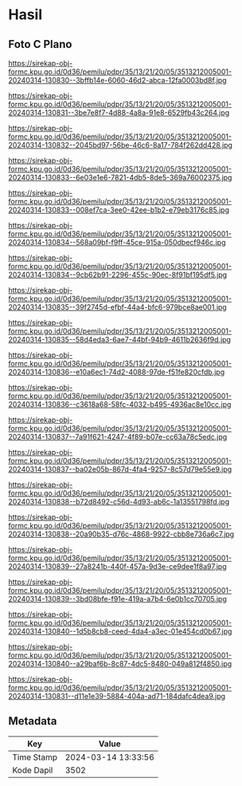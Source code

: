 # Hasil

## Foto C Plano

https://sirekap-obj-formc.kpu.go.id/0d36/pemilu/pdpr/35/13/21/20/05/3513212005001-20240314-130830--3bffb14e-6060-46d2-abca-12fa0003bd8f.jpg

https://sirekap-obj-formc.kpu.go.id/0d36/pemilu/pdpr/35/13/21/20/05/3513212005001-20240314-130831--3be7e8f7-4d88-4a8a-91e8-6529fb43c264.jpg

https://sirekap-obj-formc.kpu.go.id/0d36/pemilu/pdpr/35/13/21/20/05/3513212005001-20240314-130832--2045bd97-56be-46c6-8a17-784f262dd428.jpg

https://sirekap-obj-formc.kpu.go.id/0d36/pemilu/pdpr/35/13/21/20/05/3513212005001-20240314-130833--6e03e1e6-7821-4db5-8de5-369a76002375.jpg

https://sirekap-obj-formc.kpu.go.id/0d36/pemilu/pdpr/35/13/21/20/05/3513212005001-20240314-130833--008ef7ca-3ee0-42ee-b1b2-e79eb3176c85.jpg

https://sirekap-obj-formc.kpu.go.id/0d36/pemilu/pdpr/35/13/21/20/05/3513212005001-20240314-130834--568a09bf-f9ff-45ce-915a-050dbecf946c.jpg

https://sirekap-obj-formc.kpu.go.id/0d36/pemilu/pdpr/35/13/21/20/05/3513212005001-20240314-130834--9cb62b91-2296-455c-90ec-8f91bf195df5.jpg

https://sirekap-obj-formc.kpu.go.id/0d36/pemilu/pdpr/35/13/21/20/05/3513212005001-20240314-130835--39f2745d-efbf-44a4-bfc6-979bce8ae001.jpg

https://sirekap-obj-formc.kpu.go.id/0d36/pemilu/pdpr/35/13/21/20/05/3513212005001-20240314-130835--58d4eda3-6ae7-44bf-94b9-4611b2636f9d.jpg

https://sirekap-obj-formc.kpu.go.id/0d36/pemilu/pdpr/35/13/21/20/05/3513212005001-20240314-130836--e10a6ec1-74d2-4088-97de-f51fe820cfdb.jpg

https://sirekap-obj-formc.kpu.go.id/0d36/pemilu/pdpr/35/13/21/20/05/3513212005001-20240314-130836--c3618a68-58fc-4032-b495-4936ac8e10cc.jpg

https://sirekap-obj-formc.kpu.go.id/0d36/pemilu/pdpr/35/13/21/20/05/3513212005001-20240314-130837--7a91f621-4247-4f89-b07e-cc63a78c5edc.jpg

https://sirekap-obj-formc.kpu.go.id/0d36/pemilu/pdpr/35/13/21/20/05/3513212005001-20240314-130837--ba02e05b-867d-4fa4-9257-8c57d79e55e9.jpg

https://sirekap-obj-formc.kpu.go.id/0d36/pemilu/pdpr/35/13/21/20/05/3513212005001-20240314-130838--b72d8492-c56d-4d93-ab6c-1a13551798fd.jpg

https://sirekap-obj-formc.kpu.go.id/0d36/pemilu/pdpr/35/13/21/20/05/3513212005001-20240314-130838--20a90b35-d76c-4868-9922-cbb8e736a6c7.jpg

https://sirekap-obj-formc.kpu.go.id/0d36/pemilu/pdpr/35/13/21/20/05/3513212005001-20240314-130839--27a8241b-440f-457a-9d3e-ce9dee1f8a97.jpg

https://sirekap-obj-formc.kpu.go.id/0d36/pemilu/pdpr/35/13/21/20/05/3513212005001-20240314-130839--3bd08bfe-f91e-419a-a7b4-6e0b1cc70705.jpg

https://sirekap-obj-formc.kpu.go.id/0d36/pemilu/pdpr/35/13/21/20/05/3513212005001-20240314-130840--1d5b8cb8-ceed-4da4-a3ec-01e454cd0b67.jpg

https://sirekap-obj-formc.kpu.go.id/0d36/pemilu/pdpr/35/13/21/20/05/3513212005001-20240314-130840--a29baf6b-8c87-4dc5-8480-049a812f4850.jpg

https://sirekap-obj-formc.kpu.go.id/0d36/pemilu/pdpr/35/13/21/20/05/3513212005001-20240314-130831--d11e1e39-5884-404a-ad71-184dafc4dea9.jpg


## Metadata

| Key        | Value               |
| ---------- | ------------------- |
| Time Stamp | 2024-03-14 13:33:56 |
| Kode Dapil | 3502                |



